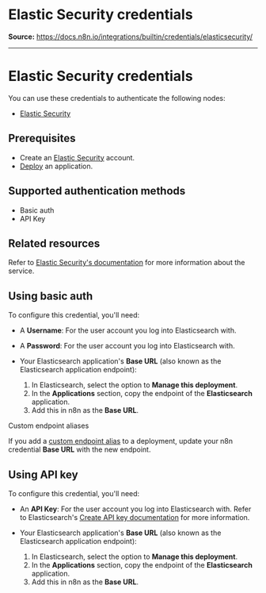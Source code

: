 # Elastic Security credentials

**Source:** https://docs.n8n.io/integrations/builtin/credentials/elasticsecurity/

---

# Elastic Security credentials

You can use these credentials to authenticate the following nodes:

- [Elastic Security](../../app-nodes/n8n-nodes-base.elasticsecurity/)

## Prerequisites

- Create an [Elastic Security](https://www.elastic.co/security) account.
- [Deploy](https://www.elastic.co/guide/en/cloud/current/ec-create-deployment.html) an application.

## Supported authentication methods

- Basic auth
- API Key

## Related resources

Refer to [Elastic Security's documentation](https://www.elastic.co/guide/en/security/current/es-overview.html) for more information about the service.

## Using basic auth

To configure this credential, you'll need:

- A **Username**: For the user account you log into Elasticsearch with.
- A **Password**: For the user account you log into Elasticsearch with.
- Your Elasticsearch application's **Base URL** (also known as the Elasticsearch application endpoint):

  1. In Elasticsearch, select the option to **Manage this deployment**.
  2. In the **Applications** section, copy the endpoint of the **Elasticsearch** application.
  3. Add this in n8n as the **Base URL**.

Custom endpoint aliases

If you add a [custom endpoint alias](https://www.elastic.co/guide/en/cloud/current/ec-regional-deployment-aliases.html) to a deployment, update your n8n credential **Base URL** with the new endpoint.

## Using API key

To configure this credential, you'll need:

- An **API Key**: For the user account you log into Elasticsearch with. Refer to Elasticsearch's [Create API key documentation](https://www.elastic.co/guide/en/elasticsearch/reference/current/security-api-create-api-key.html) for more information.
- Your Elasticsearch application's **Base URL** (also known as the Elasticsearch application endpoint):

  1. In Elasticsearch, select the option to **Manage this deployment**.
  2. In the **Applications** section, copy the endpoint of the **Elasticsearch** application.
  3. Add this in n8n as the **Base URL**.
